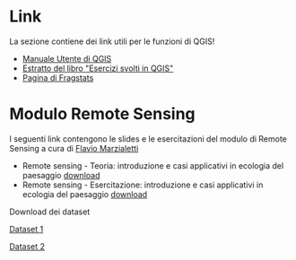 # Link

La sezione contiene dei link utili per le funzioni di QGIS!

* [Manuale Utente di QGIS](https://docs.qgis.org/3.10/it/docs/user_manual/)
* [Estratto del libro "Esercizi svolti in QGIS"](https://www.darioflaccovio.it/index.php?controller=attachment&id_attachment=648)
* [Pagina di Fragstats](https://www.umass.edu/landeco/research/fragstats/fragstats.html)

# Modulo Remote Sensing
I seguenti link contengono le slides e le esercitazioni del modulo di Remote Sensing a cura di [Flavio Marzialetti](http://envixlab.unimol.it/team_mf/flavio-marzialetti/)

* Remote sensing - Teoria: introduzione e casi applicativi in ecologia del paesaggio [download](https://github.com/Envixlab/paesaggioGIS/raw/master/pdf/Remote_Sensing_Teoria_FlavioMarzialetti.pdf)
* Remote sensing - Esercitazione: introduzione e casi applicativi in ecologia del paesaggio [download](https://github.com/Envixlab/paesaggioGIS/raw/master/pdf/RemoteSensing_Pratica_FlavioMarzialetti.pdf)

Download dei dataset

[Dataset 1](https://github.com/Envixlab/RemoteSensing_esercitazione/blob/master/dataset/ConfiniLagoVico.zip)

[Dataset 2](https://github.com/Envixlab/RemoteSensing_esercitazione/blob/main/dataset/S2B_MSIL2A_20200719T100029_N0214_R122_T33TTG_20200719T132400.zip)
